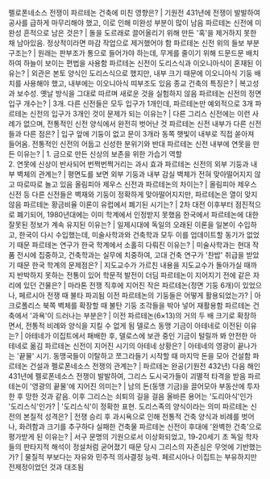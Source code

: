 펠로폰네소스 전쟁이 파르테논 건축에 미친 영향은?	| 기원전 431년에 전쟁이 발발하여 공사를 급하게 마무리해야 했고, 이로 인해 미완성 부분이 많이 남음
파르테논 신전에 미완성 흔적으로 남은 것은?	| 돌을 도르래로 끌어올리기 위해 만든 '혹'을 제거하지 못한 채 남아있음. 정상적이라면 마감 작업으로 제거했어야 함
파르테논 신전 위의 들보 부분 구조는?	| 원래는 판부조가 통으로 들어가야 하는데, 무게를 줄이기 위해 드문드문 배치하여 하늘이 보이는 편법을 사용함
파르테논 신전이 도리스식과 이오니아식이 혼재된 이유는?	| 외관은 본토 양식인 도리스식으로 했지만, 내부 크기 때문에 이오니아식 기둥 배치를 사용해야 했고, 내부에는 이오니아식 띠부조도 있음
종교 건축의 특징은?	| 복고성과 보수성. 옛날 방식을 그대로 따르며 새로운 것을 실험하지 않음
파르테논 신전의 정면 입구 개수는?	| 3개. 다른 신전들은 모두 입구가 1개인데, 파르테논만 예외적으로 3개
파르테논 신전의 입구가 3개인 것이 문제가 되는 이유는?	| 다른 그리스 신전에는 이런 사례가 없으며, 전통적인 신전 양식에서 완전히 벗어난 것
파르테논 신전 내부가 다른 신전들과 다른 점은?	| 입구 앞에 기둥이 없고 문이 3개라 동쪽 햇빛이 내부로 직접 쏟아져 들어옴. 전통적인 신전의 어둡고 신성한 분위기와 반대
파르테논 신전 내부에 연못을 만든 이유는?	| 1. 금으로 만든 신상의 보존을 위한 가습기 역할<br/>2. 연못에 신상이 반사되어 번쩍번쩍거리는 과시 효과
파르테논 신전의 외부 기둥과 내부 벽체의 관계는?	| 평면도를 보면 외부 기둥과 내부 감실 벽체가 전혀 맞아떨어지지 않고 따로따로 놀고 있음
올림피아 제우스 신전과 파르테논의 차이는?	| 올림피아 제우스 신전 등 다른 신전들은 벽재와 기둥이 정확하게 맞아떨어지지만, 파르테논은 열이 맞지 않음
파르테논 황금비율 이론이 유럽에서 폐기된 시기는?	| 2차 대전 이후부터 점진적으로 폐기되어, 1980년대에는 이미 학계에서 인정받지 못했음
한국에서 파르테논에 대한 잘못된 정보가 계속 유지된 이유는?	| 일제시대에 독일의 오래된 이론을 일본이 수입하고, 한국이 다시 수입했는데, 미술사학과와 건축학과 모두 이를 업데이트할 동기가 없었기 때문
파르테논 연구가 한국 학계에서 소홀히 다뤄진 이유는?	| 미술사학과는 현대 작품 전시에 집중하고, 건축학과는 실무에 치중하여, 고대 건축 연구가 '찬밥' 취급을 받았기 때문
한국 학계의 문제점은?	| 지도교수가 가르친 내용을 지도교수가 돌아가실 때까지 반박하지 못하는 전통이 있어 학문적 발전이 더딤
파르테논이 지어지기 전에 같은 자리에 있던 건물은?	| 마라톤 전쟁 직후에 지어진 작은 파르테논(정면 기둥 6개)이 있었으나, 페르시아 전쟁 때 불타 파괴됨
이전 파르테논의 기둥들은 어떻게 활용되었는가?	| 아크로폴리스 북쪽 벽체를 확장할 때 불탄 기둥 조각들을 박아 넣어 재활용함
파르테논 건축에서 '과욕'이 드러나는 부분은?	| 이전 파르테논(6×13)의 거의 두 배 크기로 확장하면서, 전통적 비례와 양식을 지킬 수 없게 됨
델로스 동맹 기금이 아테네로 이전된 이유는?	| 아테네가 이집트에서 패배한 후, 델로스에 보관 중인 기금이 털릴까 봐 안전한 아테네로 옮김
파르테논 신전이 지어진 시기의 아테네 상황은?	| 아테네의 영광이 끝나가는 '끝물' 시기. 동맹국들이 이탈하고 쪼그라들기 시작할 때 마지막 돈을 모아 건설함
파르테논 건설과 펠로폰네소스 전쟁의 관계는?	| 파르테논 완공(기원전 432년) 다음 해인 431년에 펠로폰네소스 전쟁이 발발하여, 그리스 도시국가들이 괴멸적 타격을 받음
파르테논이 '영광의 끝물'에 지어진 의미는?	| 남의 돈(동맹 기금)을 끌어모아 부동산에 투자한 후 망한 것과 같음. 이후 그리스는 쇠퇴의 길을 걸음
올바른 용어는 '도리아식'인가 '도리스식'인가?	| '도리스식'이 정확한 표현. 도리스족의 양식이라는 의미
파르테논 신전의 본질적 성격은?	| 전쟁 승리 후 과시욕으로 인해 전통적 건축 양식과 비례를 벗어나, 화려함과 크기를 추구하다 실패한 건축물
파르테논 신전이 후대에 '완벽한 건축'으로 평가받게 된 이유는?	| 서구 문명의 기원으로서 이상화되었고, 19-20세기 초 독일 학자들의 판타지적 해석이 정설처럼 굳어졌기 때문
당시 그리스의 자존심은 무엇에 기반했는가?	| 물질적 부보다는 자유와 민주적 의사결정 능력. 페르시아나 이집트는 부유하지만 전제정이었던 것과 대조됨
